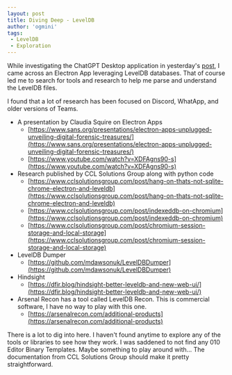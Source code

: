 ```yaml
---
layout: post
title: Diving Deep - LevelDB
author: 'ogmini'
tags:
 - LevelDB
 - Exploration
---
```


While investigating the ChatGPT Desktop application in yesterday's [post](https://ogmini.github.io/2025/01/20/David-Cowen-Sunday-Funday-ChatGPT.html), I came across an Electron App leveraging LevelDB databases. That of course led me to search for tools and research to help me parse and understand the LevelDB files.

I found that a lot of research has been focused on Discord, WhatApp, and older versions of Teams.

- A presentation by Claudia Squire on Electron Apps
  - [https://www.sans.org/presentations/electron-apps-unplugged-unveiling-digital-forensic-treasures/](https://www.sans.org/presentations/electron-apps-unplugged-unveiling-digital-forensic-treasures/)
  - [https://www.youtube.com/watch?v=XDFAgns90-s](https://www.youtube.com/watch?v=XDFAgns90-s)
- Research published by CCL Solutions Group along with python code
  - [https://www.cclsolutionsgroup.com/post/hang-on-thats-not-sqlite-chrome-electron-and-leveldb](https://www.cclsolutionsgroup.com/post/hang-on-thats-not-sqlite-chrome-electron-and-leveldb)
  - [https://www.cclsolutionsgroup.com/post/indexeddb-on-chromium](https://www.cclsolutionsgroup.com/post/indexeddb-on-chromium)
  - [https://www.cclsolutionsgroup.com/post/chromium-session-storage-and-local-storage](https://www.cclsolutionsgroup.com/post/chromium-session-storage-and-local-storage)
- LevelDB Dumper
  - [https://github.com/mdawsonuk/LevelDBDumper](https://github.com/mdawsonuk/LevelDBDumper)
- Hindsight
  - [https://dfir.blog/hindsight-better-leveldb-and-new-web-ui/](https://dfir.blog/hindsight-better-leveldb-and-new-web-ui/)
- Arsenal Recon has a tool called LevelDB Recon. This is commercial software, I have no way to play with this one.
  - [https://arsenalrecon.com/additional-products](https://arsenalrecon.com/additional-products)

There is a lot to dig into here. I haven't found anytime to explore any of the tools or libraries to see how they work. I was saddened to not find any 010 Editor Binary Templates. Maybe something to play around with... The documentation from CCL Solutions Group should make it pretty straightforward.

